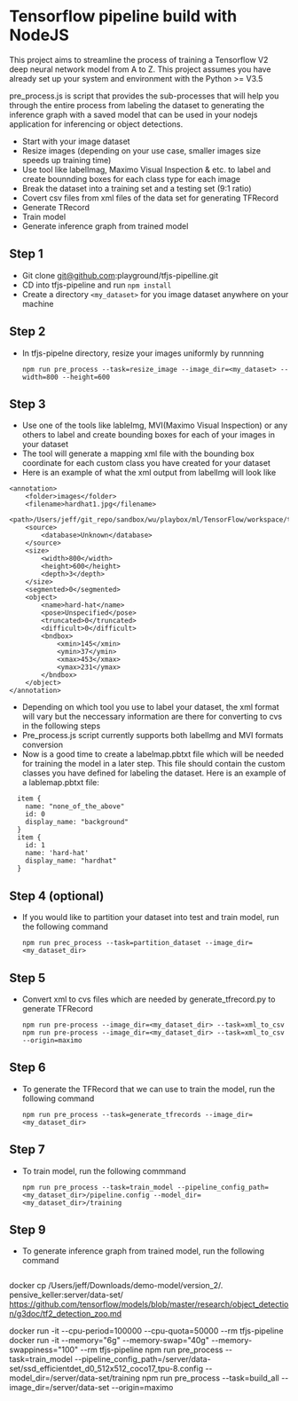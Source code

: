 # Tensorflow pipeline build with NodeJS

This project aims to streamline the process of training a Tensorflow V2 deep neural network model from A to Z.  This project assumes you have already set up your system and environment with the Python >= V3.5

pre_process.js is script that provides the sub-processes that will help you through the entire process from labeling the dataset to generating the inference graph with a saved model that can be used in your nodejs application for inferencing or object detections.

* Start with your image dataset
* Resize images (depending on your use case, smaller images size speeds up training time)
* Use tool like labelImag, Maximo Visual Inspection & etc. to label and create bounnding boxes for each class type for each image
* Break the dataset into a training set and a testing set (9:1 ratio)
* Covert csv files from xml files of the data set for generating TFRecord
* Generate TRecord
* Train model
* Generate inference graph from trained model 

## Step 1
- Git clone git@github.com:playground/tfjs-pipelline.git
- CD into tfjs-pipeline and run ```npm install```
- Create a directory ```<my_dataset>``` for you image dataset anywhere on your machine

## Step 2
- In tfjs-pipelne directory, resize your images uniformly by runnning

  ```npm run pre_process --task=resize_image --image_dir=<my_dataset> --width=800 --height=600```

## Step 3
- Use one of the tools like lableImg, MVI(Maximo Visual Inspection) or any others to label and create bounding boxes for each of your images in your dataset
- The tool will generate a mapping xml file with the bounding box coordinate for each custom class you have created for your dataset
- Here is an example of what the xml output from labelImg will look like
```
<annotation>
	<folder>images</folder>
	<filename>hardhat1.jpg</filename>
	<path>/Users/jeff/git_repo/sandbox/wu/playbox/ml/TensorFlow/workspace/training_demo/images/hardhat1.jpg</path>
	<source>
		<database>Unknown</database>
	</source>
	<size>
		<width>800</width>
		<height>600</height>
		<depth>3</depth>
	</size>
	<segmented>0</segmented>
	<object>
		<name>hard-hat</name>
		<pose>Unspecified</pose>
		<truncated>0</truncated>
		<difficult>0</difficult>
		<bndbox>
			<xmin>145</xmin>
			<ymin>37</ymin>
			<xmax>453</xmax>
			<ymax>231</ymax>
		</bndbox>
	</object>
</annotation>
```

- Depending on which tool you use to label your dataset, the xml format will vary but the neccessary information are there for converting to cvs in the following steps
- Pre_process.js script currently supports both labelImg and MVI formats conversion
- Now is a good time to create a labelmap.pbtxt file which will be needed for training the model in a later step.  This file should contain the custom classes you have defined for labeling the dataset.  Here is an example of a lablemap.pbtxt file:
```
  item {
    name: "none_of_the_above"
    id: 0
    display_name: "background"
  }
  item {
    id: 1
    name: 'hard-hat'
    display_name: "hardhat"
  }
```

## Step 4 (optional)
- If you would like to partition your dataset into test and train model, run the following command

  ```npm run prec_process --task=partition_dataset --image_dir=<my_dataset_dir>```

## Step 5
- Convert xml to cvs files which are needed by generate_tfrecord.py to generate TFRecord

  ```npm run pre-process --image_dir=<my_dataset_dir> --task=xml_to_csv```     
  ```npm run pre-process --image_dir=<my_dataset_dir> --task=xml_to_csv --origin=maximo```     

## Step 6
- To generate the TFRecord that we can use to train the model, run the following command

  ```npm run pre_process --task=generate_tfrecords --image_dir=<my_dataset_dir>```

## Step 7
- To train model, run the following commmand

  ```npm run pre_process --task=train_model --pipeline_config_path=<my_dataset_dir>/pipeline.config --model_dir=<my_dataset_dir>/training```

## Step 9
- To generate inference graph from trained model, run the following command

  ```npm run pre_process --trained_checkpoint_dir=<my_dataset_dir>/training --pipeline_config_path=<my_dataset_dir>/pipeline.config --output_directory=<my_dataset_dir>/inference_graph --task=export_inference_graph

docker cp  /Users/jeff/Downloads/demo-model/version_2/. pensive_keller:server/data-set/
https://github.com/tensorflow/models/blob/master/research/object_detection/g3doc/tf2_detection_zoo.md

docker run -it --cpu-period=100000 --cpu-quota=50000 --rm tfjs-pipeline
docker run -it --memory="6g" --memory-swap="40g" --memory-swappiness="100" --rm tfjs-pipeline
npm run pre_process --task=train_model --pipeline_config_path=/server/data-set/ssd_efficientdet_d0_512x512_coco17_tpu-8.config --model_dir=/server/data-set/training
npm run pre_process --task=build_all --image_dir=/server/data-set --origin=maximo
